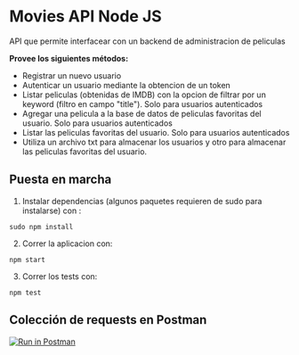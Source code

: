 # Movies API Node JS

API que permite interfacear con un backend de administracion de peliculas

**Provee los siguientes métodos:**
- Registrar un nuevo usuario
- Autenticar un usuario mediante la obtencion de un token
- Listar peliculas (obtenidas de IMDB) con la opcion de filtrar por un keyword (filtro en campo "title"). Solo para usuarios autenticados
- Agregar una pelicula a la base de datos de peliculas favoritas del usuario. Solo para usuarios autenticados
- Listar las peliculas favoritas del usuario. Solo para usuarios autenticados
- Utiliza un archivo txt para almacenar los usuarios y otro para almacenar las peliculas favoritas del usuario.



## Puesta en marcha

1. Instalar dependencias (algunos paquetes requieren de sudo para instalarse) con : 
```
sudo npm install  
```

2. Correr la aplicacion con:
```
npm start
```

3. Correr los tests con:
```
npm test
```

## Colección de requests en Postman

[![Run in Postman](https://run.pstmn.io/button.svg)](https://app.getpostman.com/run-collection/5863112-379997ae-0752-4847-87d5-5757a868e8d2)

